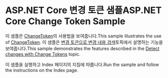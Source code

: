 # <a name="aspnet-core-change-token-sample"></a><span data-ttu-id="1941e-101">ASP.NET Core 변경 토큰 샘플</span><span class="sxs-lookup"><span data-stu-id="1941e-101">ASP.NET Core Change Token Sample</span></span>

<span data-ttu-id="1941e-102">이 샘플은 [ChangeToken](https://docs.microsoft.com/dotnet/api/microsoft.extensions.primitives.changetoken)의 사용법을 보여줍니다.</span><span class="sxs-lookup"><span data-stu-id="1941e-102">This sample illustrates the use of [ChangeToken](https://docs.microsoft.com/dotnet/api/microsoft.extensions.primitives.changetoken).</span></span> <span data-ttu-id="1941e-103">이 샘플은 [변경 토큰으로 변경 내용 검색](https://docs.microsoft.com/aspnet/core/fundamentals/change-tokens)토픽에서 설명하는 기능을 보여줍니다.</span><span class="sxs-lookup"><span data-stu-id="1941e-103">This sample demonstrates the features described in the [Detect changes with Change Tokens](https://docs.microsoft.com/aspnet/core/fundamentals/change-tokens) topic.</span></span>

<span data-ttu-id="1941e-104">이 샘플을 실행하고 Index 페이지의 지침에 따릅니다.</span><span class="sxs-lookup"><span data-stu-id="1941e-104">Run the sample and follow the instructions on the Index page.</span></span>
